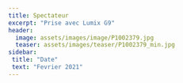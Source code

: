 ```yaml
---
title: Spectateur
excerpt: "Prise avec Lumix G9"
header:
  image: assets/images/image/P1002379.jpg
  teaser: assets/images/teaser/P1002379_min.jpg
sidebar:
 title: "Date"
 text: "Fevrier 2021"
---
```

